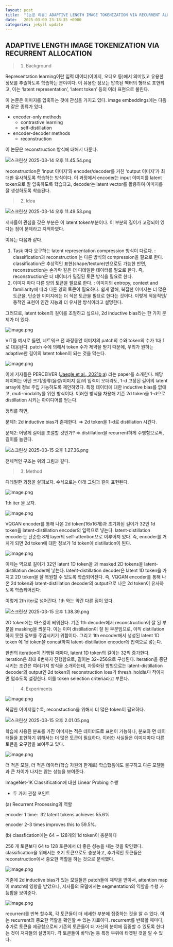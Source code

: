 ```yaml
---
layout: post
title:  "[논문 리뷰] ADAPTIVE LENGTH IMAGE TOKENIZATION VIA RECURRENT ALLOCATION"
date:   2025-03-09 23:18:35 +0900
categories: jekyll update
---
```


## ADAPTIVE LENGTH IMAGE TOKENIZATION VIA RECURRENT ALLOCATION


>  1. Background
> 

Representation learning이란 입력 데이터(이미지, 오디오 등)에서 의미있고 유용한 정보를 추출하도록 학습하는 분야이다. 이 유용한 정보는 압축된 벡터의 형태로 표현되고, 이는 ‘latent representation’, ‘latent token’ 등의 여러 표현으로 불린다.

이 논문은 이미지를 압축하는 것에 관심을 가지고 있다. image embeddings에는 다음과 같은 종류가 있다.

- encoder-only methods
    - contrastive learning
    - self-distillation
- encoder-decoder methods
    - reconstruction

이 논문은 reconstruction 방식에 대해서 다룬다.

![스크린샷 2025-03-14 오후 11.45.54.png](2025-03-09-files/%E1%84%89%E1%85%B3%E1%84%8F%E1%85%B3%E1%84%85%E1%85%B5%E1%86%AB%E1%84%89%E1%85%A3%E1%86%BA_2025-03-14_%E1%84%8B%E1%85%A9%E1%84%92%E1%85%AE_11.45.54.png)

reconstruction은 ‘input 이미지’와 encoder/decoder를 거친 ‘output 이미지’가 최대한 유사하도록 학습하는 방식이다. 이 과정에서 encoder는 input 이미지를 latent token으로 잘 압축하도록 학습되고, decoder는 latent vector를 활용하여 이미지를 잘 생성하도록 학습된다.

>  2. Idea
> 

![스크린샷 2025-03-14 오후 11.49.53.png](2025-03-09-files/%E1%84%89%E1%85%B3%E1%84%8F%E1%85%B3%E1%84%85%E1%85%B5%E1%86%AB%E1%84%89%E1%85%A3%E1%86%BA_2025-03-14_%E1%84%8B%E1%85%A9%E1%84%92%E1%85%AE_11.49.53.png)

저자들이 관심을 갖은 부분은 이 latent token부분이다. 이 부분의 길이가 고정되어 있다는 점이 문제라고 지적하였다.

이유는 다음과 같다.

1. Task 마다 요구하는 latent representation compression 방식이 다르다.
: classification과 reconstruction 는 다른 방식의 compression을 필요로 한다. classification은 추상적인 표현(shape/texture)만으로도 가능한 반면, reconstruction는 손가락 같은 더 디테일한 데이터를 필요로 한다. 즉, reconstruction은 더 데이터가 밀집된 토큰 방식을 필요로 한다.
2. 이미지 마다 다른 양의 토큰을 필요로 한다.
: 이미지의 entropy, context and familiarity에 따라 다른 양의 토큰이 필요하다. 쉽게 말해, 복잡한 이미지는 더 많은 토큰을, 단순한 이미지에는 더 적은 토큰을 필요로 한다는 것이다. 이렇게 적응적인/동적인 표현이 인간 지능과 더 유사한 방식이라고 설명한다.

그러므로, latent token의 길이를 조절하고 싶으나, 2d inductive bias라는 한 가지 문제가 더 있다. 

![image.png](2025-03-09-files/image-1.png)

VIT를 예시로 들면, 네트워크 전 과정동안 이미지의 patch의 수와 token의 수가 1대 1로 대응된다. patch 수에 의해서 token 수가 제약을 받기 때문에, 우리가 원하는 adaptive한 길이의 latent token이 되는 것을 막는다.

![image.png](2025-03-09-files/image-2.png)

이에 저자들은 PERCEIVER ([Jaegle et al., 2021b;a](https://arxiv.org/abs/2103.03206)) 라는 paper를 소개한다. 해당 페이퍼는 어떤 크기/종류(음성/이미지 등)의 입력이 오더라도, 1-d 고정된 길이의 latent array에 정보 주입 가능하도록 제안하였다. 특정 데이터에 대한 inductive bias를 없애고, muti-modality를 위한 방식이다. 이러한 방식을 차용해 기존 2d token을 1-d으로 distillation 시키는 아이디어를 얻는다.

정리를 하면, 

문제1: 2d inductive bias가 존재한다. ⇒ 2d token을 1-d로 distillation 시킨다.

문제2: 어떻게 길이를 조절할 것인가? ⇒ distillation을 recurrent하게 수행함으로써, 길이를 늘린다.

![스크린샷 2025-03-15 오후 1.27.36.png](2025-03-09-files/%E1%84%89%E1%85%B3%E1%84%8F%E1%85%B3%E1%84%85%E1%85%B5%E1%86%AB%E1%84%89%E1%85%A3%E1%86%BA_2025-03-15_%E1%84%8B%E1%85%A9%E1%84%92%E1%85%AE_1.27.36.png)

전체적인 구조는 위의 그림과 같다.

>  3. Method
> 

디테일한 과정을 살펴보자. 수식으로는 아래 그림과 같이 표현된다.

![image.png](2025-03-09-files/image-3.png)

1th iter 을 보자.

![image.png](2025-03-09-files/image-4.png)

VQGAN encoder를 통해 나온 2d token(16x16개)과 초기화된 길이가 32인 1d token을 latent-distillation encoder의 입력으로 넣는다. latent-distillation encoder는 단순한 8개 layer의 self-attention으로 이루어져 있다. 즉, encoder를 거치게 되면 2d token에 대한 정보가 1d token에 distillation이 된다.

![image.png](2025-03-09-files/image-5.png)

이제는 역으로 길이가 32인 latent 1D token을 과 masked 2D tokens을 latent-distillation decoder에 넣는다. latent-distillation decoder은 latent 1D token을 가지고 2D token을 잘 복원할 수 있도록 학습되어진다. 즉, VQGAN encoder를 통해 나온 2d token과 latent-distillation decoder의 output으로 나온 2d token이 유사하도록 학습되어진다.

이렇게 2th iter로 넘어간다. 1th 와는 약간 다른 점이 있다.

![스크린샷 2025-03-15 오후 1.38.39.png](2025-03-09-files/%E1%84%89%E1%85%B3%E1%84%8F%E1%85%B3%E1%84%85%E1%85%B5%E1%86%AB%E1%84%89%E1%85%A3%E1%86%BA_2025-03-15_%E1%84%8B%E1%85%A9%E1%84%92%E1%85%AE_1.38.39.png)

2D token에는 마스킹이 씌워진다. 기존 1th decoder에서 reconstruction이 잘 된 부분을 masking을 씌운다. 이는 이미 distillation이 잘 된 부분임으로, 아직 distillation하지 못한 정보를 주입시키기 위함이다. 그리고 1th encoder에서 생성된 latent 1D token 에 1d token을 concat하여  latent-distillation encoder에 입력으로 넣는다. 

한번의 iteration이 진행될 때마다, latent 1D token의 길이는 32씩 증가한다. iteration은 최대 8번까지 진행함으로, 길이는 32~256으로 구성된다. iteration을 중단시키는 조건은 여러가지 방식을 소개하는데, 자동화된 방법으로는 latent-distillation decoder의 output인 2d token의 reconstruction loss가 thresh_hold보다 작아지면 멈추도록 설정한다. 이를 token selection criteria라고 부른다.

>  4. Experiments
> 

![image.png](2025-03-09-files/image-6.png)

복잡한 이미지일수록, reconstuction을 위해서 더 많은 token이 필요하다.

![스크린샷 2025-03-15 오후 2.01.05.png](2025-03-09-files/%E1%84%89%E1%85%B3%E1%84%8F%E1%85%B3%E1%84%85%E1%85%B5%E1%86%AB%E1%84%89%E1%85%A3%E1%86%BA_2025-03-15_%E1%84%8B%E1%85%A9%E1%84%92%E1%85%AE_2.01.05.png)

학습에 사용된 분포를 가진 이미지는 적은 데이터도로 표현이 가능하나, 분포와 먼 데이터들을 표현하기 위해서는 더 많은 토큰이 필요하다. 이러한 사실들은 이미지마다 다른 토큰을 요구함을 보여주고 있다.

![image.png](2025-03-09-files/image-7.png)

더 적은 모델, 더 적은 데이터(학습 자원의 한계로) 학습했음에도 불구하고 다른 모델들과 큰 차이가 나지는 않는 성능을 보여준다.

 ImageNet-1K Classification에 대한 Linear Probing 수행

- 두 가지 관찰 포인트

(a) Recurrent Processing의 역할

encoder 1 time:  32 latent tokens achieves 55.6%

encoder 2–3 times improves this to 59.5%.    

(b) classfication에는 64 ~ 128개의 1d token이 충분하다

256 개 토큰보다 64 to 128 토큰에서 더 좋은 성능을 내는 것을 확인했다. classification을 위해서는 초기 토큰으로도 충분하고, 추가적인 토큰들은 reconstruction에서 중요한 역할을 하는 것으로 분석했다.

![image.png](2025-03-09-files/image-8.png)

기존에 2d inductive bias가 있는 모델들은 patch들에 제약을 받아서, attention map이 match에 영향을 받았으나, 저자들의 모델에서는 segmentation의 역할을 수행 가능함을 보여준다.

![image.png](2025-03-09-files/image-9.png)

recurrent를 반복 할수록, 각 토큰들이 더 세세한 부분에 집중하는 것을 알 수 있다. 이는 recurrent의 중요한 역할을 확인할 수 있는 자료이다. recurrent를 반복할 때마다, 추가로 토큰을 제공함으로써 기존의 토큰들이 더 자신의 분야에 집중할 수 있도록 한다는 것이 저자들의 설명이다. 각 토큰들이 바닥/논 등 특정 부위에 타겟된 것을 알 수 있다.